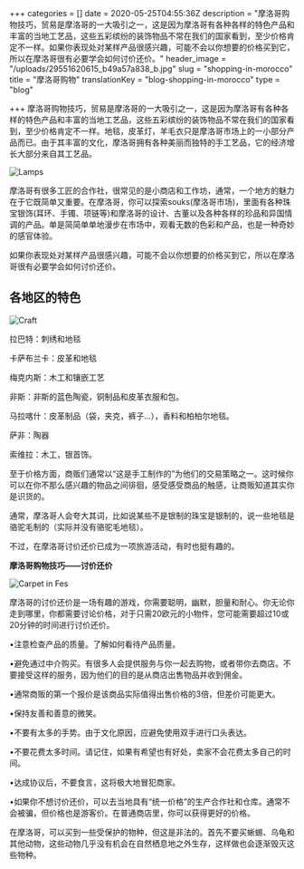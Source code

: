 +++
categories = []
date = 2020-05-25T04:55:36Z
description = "摩洛哥购物技巧，贸易是摩洛哥的一大吸引之一，这是因为摩洛哥有各种各样的特色产品和丰富的当地工艺品，这些五彩缤纷的装饰物品不常在我们的国家看到，至少价格肯定不一样。如果你表现处对某样产品很感兴趣，可能不会以你想要的价格买到它，所以在摩洛哥很有必要学会如何讨价还价。"
header_image = "/uploads/29551620615_b49a57a838_b.jpg"
slug = "shopping-in-morocco"
title = "摩洛哥购物"
translationKey = "blog-shopping-in-morocco"
type = "blog"

+++
摩洛哥购物技巧，贸易是摩洛哥的一大吸引之一，这是因为摩洛哥有各种各样的特色产品和丰富的当地工艺品，这些五彩缤纷的装饰物品不常在我们的国家看到，至少价格肯定不一样。地毯，皮革灯，羊毛衣只是摩洛哥市场上的一小部分产品而已。由于其丰富的文化，摩洛哥拥有各种美丽而独特的手工艺品，它的经济增长大部分来自其工艺品。

![Lamps](/uploads/4584392210_4d992930dc_b.jpg "Lamps")

摩洛哥有很多工匠的合作社，很常见的是小商店和工作坊，通常，一个地方的魅力在于它既简单又重要。在摩洛哥，你可以探索souks(摩洛哥市场)，里面有各种珠宝银饰(耳环、手镯、项链等)和摩洛哥的设计、古董以及各种各样的珍品和异国情调的产品。单是简简单单地漫步在市场中，观看无数的色彩和产品，也是一种奇妙的感官体验。

如果你表现处对某样产品很感兴趣，可能不会以你想要的价格买到它，所以在摩洛哥很有必要学会如何讨价还价。

## **各地区的特色**

![Craft](/uploads/225296083689.jpg "Craft")

拉巴特：刺绣和地毯

卡萨布兰卡：皮革和地毯

梅克内斯：木工和镶嵌工艺

非斯：非斯的蓝色陶瓷，铜制品和皮革衣服和包。

马拉喀什：皮革制品（袋，夹克，裤子...），香料和柏柏尔地毯。

萨非：陶器

索维拉：木工，银首饰。

至于价格方面，商贩们通常以“这是手工制作的”为他们的交易策略之一。这时候你可以在你不那么感兴趣的物品之间徘徊，感受感受商品的触感，让商贩知道其实你是识货的。

通常，摩洛哥人会夸大其词，比如说某些不是银制的珠宝是银制的，说一些地毯是骆驼毛制的（实际并没有骆驼毛地毯）。

不过，在摩洛哥讨价还价已成为一项旅游活动，有时也挺有趣的。

**摩洛哥购物技巧——讨价还价**

![Carpet in Fes](/uploads/24fez-carpets.jpg "Carpet in Fes")

摩洛哥的讨价还价是一场有趣的游戏，你需要聪明，幽默，胆量和耐心。你无论你走到哪里，你都需要讨论价格，对于只需20欧元的小物件，您可能需要超过10或20分钟的时间进行讨价还价。

•注意检查产品的质量。了解如何看待产品质量。

•避免通过中介购买。有很多人会提供服务与你一起去购物，或者带你去商店。不要接受这样的服务，因为他们的目的是从商店出售物品并收到佣金。

•通常商贩的第一个报价是该商品实际值得出售价格的3倍，但差价可能更大。

•保持友善和善意的微笑。

•不要有太多的手势。由于文化原因，应避免使用双手进行口头表达。

•不要花费太多时间。请记住，如果有希望也有好处，卖家不会花费太多自己的时间。

•达成协议后，不要食言，这将极大地冒犯商家。

•如果你不想讨价还价，可以去当地具有“统一价格”的生产合作社和仓库。通常不会被骗，但价格也是游客价。在普通商店里，你可以获得更好的价格。

在摩洛哥，可以买到一些受保护的物种，但这是非法的。首先不要买蜥蜴、乌龟和其他动物，这些动物几乎没有机会在自然栖息地之外生存，这样做也会逐渐毁灭这些物种。